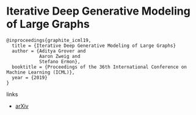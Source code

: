 # Iterative Deep Generative Modeling of Large Graphs

```
@inproceedings{graphite_icml19,
  title = {Iterative Deep Generative Modeling of Large Graphs}
  author = {Aditya Grover and
            Aaron Zweig and
            Stefano Ermon},
  booktitle = {Proceedings of the 36th International Conference on Machine Learning (ICML)},
  year = {2019}
}
```

links
- [arXiv](https://arxiv.org/abs/1803.10459)
